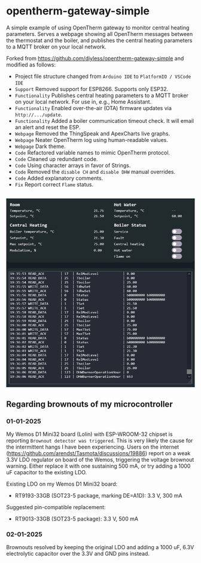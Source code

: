 # opentherm-gateway-simple

A simple example of using OpenTherm gateway to monitor central heating
parameters. Serves a webpage showing all OpenTherm messages between the
thermostat and the boiler, and publishes the central heating parameters to a
MQTT broker on your local network.

Forked from https://github.com/diyless/opentherm-gateway-simple and modified as follows:

* Project file structure changed from `Arduino IDE` to `PlatformIO / VSCode IDE`
* `Support` Removed support for ESP8266. Supports only ESP32.
* `Functionality` Publishes central heating parameters to a MQTT broker on your local network. For use in, e.g., Home Assistant.
* `Functionality` Enabled over-the-air (OTA) firmware updates via `http://.../update`.
* `Functionality` Added a boiler communication timeout check. It will email an alert and reset the ESP.
* `Webpage` Removed the ThingSpeak and ApexCharts live graphs.
* `Webpage` Neater OpenTherm log using human-readable values.
* `Webpage` Dark theme.
* `Code` Refactored variable names to mimic OpenTherm protocol.
* `Code` Cleaned up redundant code.
* `Code` Using character arrays in favor of Strings.
* `Code` Removed the `disable CH` and `disable DHW` manual overrides.
* `Code` Added explanatory comments.
* `Fix` Report correct `Flame` status.

##

![screenshot](./images/screenshot.png)

## Regarding brownouts of my microcontroller

### 01-01-2025

My Wemos D1 Mini32 board (Lolin) with ESP-WROOM-32 chipset is reporting `Brownout detector was triggered`. This is very likely the cause for the intermittent hangs I have been experiencing. Users on the
internet (https://github.com/arendst/Tasmota/discussions/19886) report on a weak
3.3V LDO regulator on board of the Wemos, triggering the voltage brownout
warning. Either replace it with one sustaining 500 mA, or try adding a 1000 uF
capacitor to the existing LDO.

Existing LDO on my Wemos D1 Mini32 board:
- RT9193-33GB (SOT23-5 package, marking DE=A1D): 3.3 V, 300 mA

Suggested pin-compatible replacement:
- RT9013-33GB (SOT23-5 package): 3.3 V, 500 mA

### 02-01-2025

Brownouts resolved by keeping the original LDO and adding a 1000 uF, 6.3V electrolytic capacitor over the 3.3V and GND pins instead.
